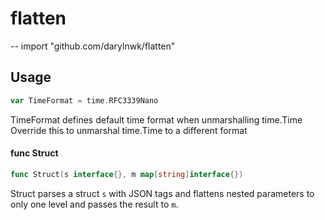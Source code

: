 # flatten
--
    import "github.com/darylnwk/flatten"


## Usage

```go
var TimeFormat = time.RFC3339Nano
```
TimeFormat defines default time format when unmarshalling time.Time Override
this to unmarshal time.Time to a different format

#### func  Struct

```go
func Struct(s interface{}, m map[string]interface{})
```
Struct parses a struct `s` with JSON tags and flattens nested parameters to only
one level and passes the result to `m`.
